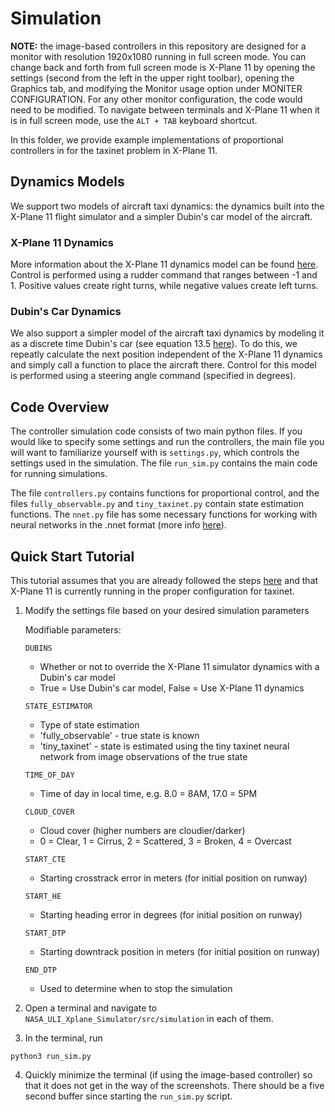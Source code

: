 # Simulation
**NOTE:** the image-based controllers in this repository are designed for a monitor with resolution 1920x1080 running in full screen mode. You can change back and forth from full screen mode is X-Plane 11 by opening the settings (second from the left in the upper right toolbar), opening the Graphics tab, and modifying the Monitor usage option under MONITER CONFIGURATION. For any other monitor configuration, the code would need to be modified. To navigate between terminals and X-Plane 11 when it is in full screen mode, use the `ALT + TAB` keyboard shortcut. 

In this folder, we provide example implementations of proportional controllers in for the taxinet problem in X-Plane 11.

## Dynamics Models
We support two models of aircraft taxi dynamics: the dynamics built into the X-Plane 11 flight simulator and a simpler Dubin's car model of the aircraft.

### X-Plane 11 Dynamics
More information about the X-Plane 11 dynamics model can be found [here](https://www.x-plane.com/desktop/how-x-plane-works/). Control is performed using a rudder command that ranges between -1 and 1. Positive values create right turns, while negative values create left turns.

### Dubin's Car Dynamics
We also support a simpler model of the aircraft taxi dynamics by modeling it as a discrete time Dubin's car (see equation 13.5 [here](http://planning.cs.uiuc.edu/node658.html)). To do this, we repeatly calculate the next position independent of the X-Plane 11 dynamics and simply call a function to place the aircraft there. Control for this model is performed using a steering angle command (specified in degrees).

## Code Overview
The controller simulation code consists of two main python files. If you would like to specify some settings and run the controllers, the main file you will want to familiarize yourself with is `settings.py`, which controls the settings used in the simulation. The file `run_sim.py` contains the main code for running simulations.

The file `controllers.py` contains functions for proportional control, and the files `fully_observable.py` and `tiny_taxinet.py` contain state estimation functions. The `nnet.py` file has some necessary functions for working with neural networks in the .nnet format (more info [here](https://github.com/sisl/NNet)).

## Quick Start Tutorial
This tutorial assumes that you are already followed the steps [here](..) and that X-Plane 11 is currently running in the proper configuration for taxinet.

1. Modify the settings file based on your desired simulation parameters

    Modifiable parameters:
    
    `DUBINS`
    * Whether or not to override the X-Plane 11 simulator dynamics with a Dubin's car model
    * True = Use Dubin's car model, False = Use X-Plane 11 dynamics

    `STATE_ESTIMATOR`
    * Type of state estimation
    * 'fully_observable' - true state is known
    * 'tiny_taxinet' - state is estimated using the tiny taxinet neural network from
                           image observations of the true state

    `TIME_OF_DAY`
    * Time of day in local time, e.g. 8.0 = 8AM, 17.0 = 5PM

    `CLOUD_COVER`
    * Cloud cover (higher numbers are cloudier/darker)
    * 0 = Clear, 1 = Cirrus, 2 = Scattered, 3 = Broken, 4 = Overcast

    `START_CTE`
    * Starting crosstrack error in meters (for initial position on runway)

    `START_HE`
    * Starting heading error in degrees (for initial position on runway)

    `START_DTP`
    * Starting downtrack position in meters (for initial position on runway)

    `END_DTP`
    * Used to determine when to stop the simulation

2. Open a terminal and navigate to `NASA_ULI_Xplane_Simulator/src/simulation` in each of them.

3. In the terminal, run
```shell script
python3 run_sim.py
```

4. Quickly minimize the terminal (if using the image-based controller) so that it does not get in the way of the screenshots. There should be a five second buffer since starting the `run_sim.py` script.